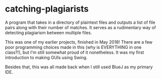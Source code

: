 # catching-plagiarists
A program that takes in a directory of plaintext files and outputs a list of file pairs along with their number of matches. It serves as a rudimentary way of detecting plagiarism between multiple files.

This was one of my earlier projects, finished in May 2018! There are a few poor programming choices made in this (why is EVERYTHING in one class?!), but I'm still somewhat proud of it nonetheless. It was my first introduction to making GUIs using Swing.

Besides that, this was all made back when I still used BlueJ as my primary IDE.
